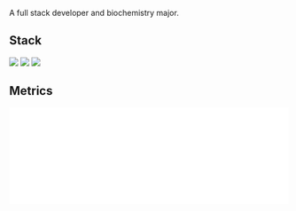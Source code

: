 A full stack developer and biochemistry major.

## Stack
![](https://skillicons.dev/icons?i=ts,js,go,rust,lua)
![](https://skillicons.dev/icons?i=postgres,mysql,sqlite,redis,mongodb)
![](https://skillicons.dev/icons?i=svelte,tailwind,electron,kubernetes,jest)

## Metrics
<picture><img src="/github-metrics.svg" alt="Metrics" draggable="false"></picture>

